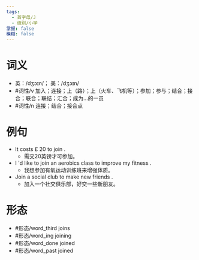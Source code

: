 ```yaml
---
tags:
  - 首字母/J
  - 级别/小学
掌握: false
模糊: false
---
```

# 词义
- 英：/dʒɔɪn/； 美：/dʒɔɪn/
- #词性/v  加入；连接；上（路）；上（火车、飞机等）；参加；参与；结合；接合；联合；联结；汇合；成为…的一员
- #词性/n  连接；结合；接合点
# 例句
- It costs £ 20 to join .
	- 需交20英镑才可参加。
- I 'd like to join an aerobics class to improve my fitness .
	- 我想参加有氧运动训练班来增强体质。
- Join a social club to make new friends .
	- 加入一个社交俱乐部，好交一些新朋友。
# 形态
- #形态/word_third joins
- #形态/word_ing joining
- #形态/word_done joined
- #形态/word_past joined
